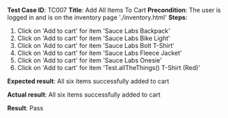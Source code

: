 **Test Case ID**: TC007
**Title**: Add All Items To Cart
**Precondition**: The user is logged in and is on the inventory page './inventory.html'
**Steps**:
1. Click on 'Add to cart' for item 'Sauce Labs Backpack'
2. Click on 'Add to cart' for item 'Sauce Labs Bike Light'
3. Click on 'Add to cart' for item 'Sauce Labs Bolt T-Shirt'
4. Click on 'Add to cart' for item 'Sauce Labs Fleece Jacket'
5. Click on 'Add to cart' for item 'Sauce Labs Onesie'
6. Click on 'Add to cart' for item 'Test.allTheThings() T-Shirt (Red)'

**Expected result**: All six items successfully added to cart

**Actual result**: All six items successfully added to cart

**Result**: Pass